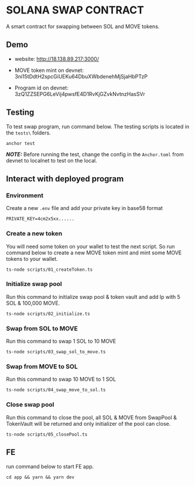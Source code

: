 # SOLANA SWAP CONTRACT

A smart contract for swapping between SOL and MOVE tokens.

## Demo

- website: http://18.138.89.217:3000/

- MOVE token mint on devnet: 3ni15tDdtH2spcGiUEKu64DbuXWbdenehMjSjaHbPTzP

- Program id on devnet: 3zQ1ZZSEPG6LeVij4pwsfE4D1RvKjGZvkNvtnzHasSVr

## Testing

To test swap program, run command below. The testing scripts is located in the `tests\` folders.

```
anchor test
```

**_NOTE:_** Before running the test, change the config in the `Anchor.toml` from devnet to localnet to test on the local.

## Interact with deployed program

### Environment

Create a new `.env` file and add your private key in base58 format

```
PRIVATE_KEY=4cm2x5xx......
```

### Create a new token

You will need some token on your wallet to test the next script. So run command below to create a new MOVE token mint and mint some MOVE tokens to your wallet.

```
ts-node scripts/01_createToken.ts
```

### Initialize swap pool

Run this command to initialize swap pool & token vault and add lp with 5 SOL & 100,000 MOVE.

```
ts-node scripts/02_initialize.ts
```

### Swap from SOL to MOVE

Run this command to swap 1 SOL to 10 MOVE

```
ts-node scripts/03_swap_sol_to_move.ts
```

### Swap from MOVE to SOL

Run this command to swap 10 MOVE to 1 SOL

```
ts-node scripts/04_swap_move_to_sol.ts
```

### Close swap pool

Run this command to close the pool, all SOL & MOVE from SwapPool & TokenVault will be returned and only initializer of the pool can close.

```
ts-node scripts/05_closePool.ts
```

## FE

run command below to start FE app.

```
cd app && yarn && yarn dev
```
